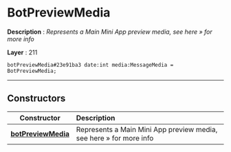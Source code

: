 # BotPreviewMedia

**Description** : *Represents a Main Mini App preview media, see here &raquo; for more info*

**Layer** : 211

```tl
botPreviewMedia#23e91ba3 date:int media:MessageMedia = BotPreviewMedia;
```

---

## Constructors

| Constructor | Description |
| :---: | :--- |
| [**botPreviewMedia**](constructor/botPreviewMedia) | Represents a Main Mini App preview media, see here » for more info |